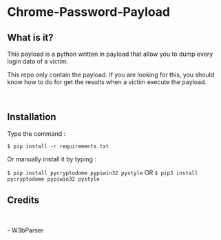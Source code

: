 # Chrome-Password-Payload
<h2>What is it?</h2>
<p>This payload is a python written in payload that allow you to dump every login data of a victim.</p>
<p>This repo only contain the payload. If you are looking for this, you should know how to do for get the results when a victim execute the payload.</p>
<br>
<h2>Installation</h2>
<p>Type the command :</p>

`$ pip install -r requirements.txt`

<p>Or manually install it by typing :</p>

`$ pip install pycryptodome pypiwin32 pystyle` OR `$ pip3 install pycryptodome pypiwin32 pystyle`
<br>
<h2>Credits</h2>
<br>
<p> - W3bParser</p>
